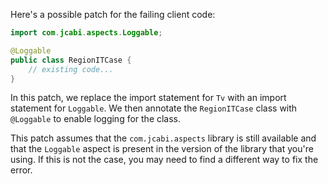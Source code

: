 Here's a possible patch for the failing client code:
```java
import com.jcabi.aspects.Loggable;

@Loggable
public class RegionITCase {
    // existing code...
}
```
In this patch, we replace the import statement for `Tv` with an import statement for `Loggable`. We then annotate the `RegionITCase` class with `@Loggable` to enable logging for the class.

This patch assumes that the `com.jcabi.aspects` library is still available and that the `Loggable` aspect is present in the version of the library that you're using. If this is not the case, you may need to find a different way to fix the error.